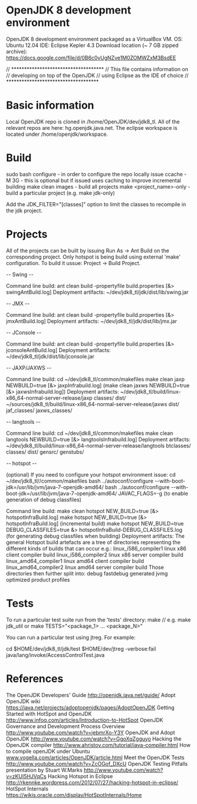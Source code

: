 OpenJDK 8 development environment
=================================

OpenJDK 8 development environment packaged as a VirtualBox VM.
OS: Ubuntu 12.04
IDE: Eclipse Kepler 4.3
Download location (~ 7 GB zipped archive): https://docs.google.com/file/d/0B6c0vUgNZve1M0ZOMWZxM3BsdEE

// ************************************
// This file contains information on 
// developing on top of the OpenJDK 
// using Eclipse as the IDE of choice
// ************************************

Basic information
=================

Local OpenJDK repo is cloned in /home/OpenJDK/dev/jdk8_tl.
All of the relevant repos are here: hg.openjdk.java.net.
The eclipse workspace is located under /home/openjdk/workspace.

Build
=====

sudo bash configure - in order to configure the repo locally issue
ccache -M 3G - this is optional but if issued uses caching to improve incremental building
make clean images - build all projects
make <project_name>-only - build a particular project 
			(e.g. make jdk-only)
			
Add the JDK_FILTER="[classes]" option to limit the classes to recompile in the jdk project.

Projects
========

All of the projects can be built by issuing Run As -> Ant Build on the corresponding project.
Only hotspot is being build using external 'make' configuration. To build it ussue: Project -> Build Project.

-- Swing -- 

Command line build: ant clean build -propertyfile build.properties [&> swingAntBuild.log]
Deployment artifacts: ~/dev/jdk8_tl/jdk/dist/lib/swing.jar

-- JMX --

Command line build: ant clean build -propertyfile build.properties [&> jmxAntBuild.log]
Deployment artifacts: ~/dev/jdk8_tl/jdk/dist/lib/jmx.jar

-- JConsole --

Command line build: ant clean build -propertyfile build.properties [&> jconsoleAntBuild.log]
Deployment artifacts: ~/dev/jdk8_tl/jdk/dist/lib/jconsole.jar

-- JAXP/JAXWS -- 

Command line build: cd ~/dev/jdk8_tl/common/makefiles 
		make clean jaxp NEWBUILD=true [&> jaxpInfrabuild.log]
		(make clean jaxws NEWBUILD=true [&> jaxwsInfrabuild.log])
Deployment artifacts: ~/dev/jdk8_tl/build/linux-x86_64-normal-server-release/jaxp
			classes/
			dist/
		      ~/sources/jdk8_tl/build/linux-x86_64-normal-server-release/jaxws
			dist/
			jaf_classes/
			jaxws_classes/

-- langtools -- 

Command line build: cd ~/dev/jdk8_tl/common/makefiles
make clean langtools NEWBUILD=true [&> langtoolsInfrabuild.log]
Deployment artifacts:
	~/dev/jdk8_tl/build/linux-x86_64-normal-server-release/langtools
		btclasses/
 	   	classes/
    		dist/
    		gensrc/
    		genstubs/

-- hotspot --

(optional) If you need to configure your hotspot environment issue:
	cd ~/dev/jdk8_tl//common/makefiles 
	bash ../autoconf/configure --with-boot-jdk=/usr/lib/jvm/java-7-openjdk-amd64/
	bash ../autoconf/configure --with-boot-jdk=/usr/lib/jvm/java-7-openjdk-amd64/ JAVAC_FLAGS=-g
			(to enable generation of debug classfiles)

Command line build:
	make clean hotspot NEW_BUILD=true [&> hotspotInfraBuild.log]
	make hotspot NEW_BUILD=true [&> hotspotInfraBuild.log] 
				(incremental build)
	make hotspot NEW_BUILD=true DEBUG_CLASSFILES=true &> hotspotInfraBuild-DEBUG_CLASSFILES.log
				(for generating debug classfiles when building)
Deployment artifacts:
The general Hotspot build artefacts are a tree of directories representing the different kinds of builds that can occur e.g.:
	linux_i586_compiler1 linux x86 client compiler build
	linux_i586_compiler2 linux x86 server compiler build
	linux_amd64_compiler1 linux amd64 client compiler build
	linux_amd64_compiler2 linux amd64 server compiler build
Those directories then further split into:
	debug
	fastdebug
	generated
	jvmg
	optimized
	product
	profiles

Tests
=====

To run a particular test suite run from the 'tests' directory:
	make <package> // e.g. make jdk_util
or
	make TESTS="<package_1> ... <package_N>"

You can run a particular test using jtreg. For example:

cd $HOME/dev/jdk8_tl/jdk/test
$HOME/dev/jtreg -verbose:fail java/lang/invoke/AccessControlTest.java

References
==========

The OpenJDK Developers' Guide
	http://openjdk.java.net/guide/
Adopt OpenJDK wiki
	https://java.net/projects/adoptopenjdk/pages/AdoptOpenJDK
Getting Started with HotSpot and OpenJDK
	http://www.infoq.com/articles/Introduction-to-HotSpot
OpenJDK Governance and Development Process Overview	
	http://www.youtube.com/watch?v=jebmrXo-Y3Y
OpenJDK and Adopt OpenJDK
	http://www.youtube.com/watch?v=GgoXqZgguyo
Hacking the OpenJDK compiler
	http://www.ahristov.com/tutorial/java-compiler.html
How to compile openJDK under Ubuntu
	www.vogella.com/articles/OpenJDK/article.html
Meet the OpenJDK Tests
	http://www.youtube.com/watch?v=ZcOGof_DXcU
OpenJDK Testing Pitfalls presentation by Stuart W.Marks
	http://www.youtube.com/watch?v=zKUI5HJVqCs
Hacking Hotspot in Eclipse
	http://rkennke.wordpress.com/2012/07/27/hacking-hotspot-in-eclipse/
HotSpot Internals	
	https://wikis.oracle.com/display/HotSpotInternals/Home


